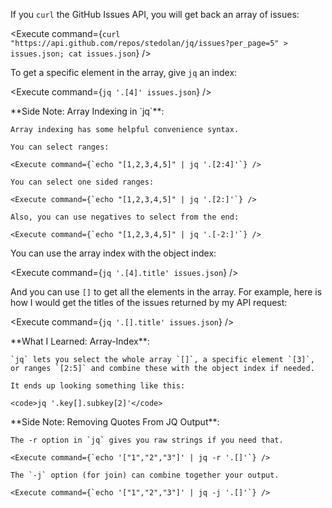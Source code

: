 <script>
import Alert from "$components/Alert.svelte";
import Execute from "$components/Execute.svelte";
</script>

If you `curl` the GitHub Issues API, you will get back an array of issues:

<Execute command={`curl "https://api.github.com/repos/stedolan/jq/issues?per_page=5" > issues.json; cat issues.json`} />

To get a specific element in the array, give `jq` an index:

<Execute command={`jq '.[4]' issues.json`} />

<Alert>
	**Side Note: Array Indexing in `jq`**:

    Array indexing has some helpful convenience syntax.

    You can select ranges:

    <Execute command={`echo "[1,2,3,4,5]" | jq '.[2:4]'`} />

    You can select one sided ranges:

    <Execute command={`echo "[1,2,3,4,5]" | jq '.[2:]'`} />

    Also, you can use negatives to select from the end:

    <Execute command={`echo "[1,2,3,4,5]" | jq '.[-2:]'`} />

</Alert>

You can use the array index with the object index:

<Execute command={`jq '.[4].title' issues.json`} />

And you can use `[]` to get all the elements in the array. For example, here is how I would get the titles of the issues returned by my API request:

<Execute command={`jq '.[].title' issues.json`} />

<Alert>
	**What I Learned: Array-Index**:

    `jq` lets you select the whole array `[]`, a specific element `[3]`, or ranges `[2:5]` and combine these with the object index if needed.

    It ends up looking something like this:

    <code>jq '.key[].subkey[2]'</code>

</Alert>

<Alert>
	**Side Note: Removing Quotes From JQ Output**:

    The -r option in `jq` gives you raw strings if you need that.

    <Execute command={`echo '["1","2","3"]' | jq -r '.[]'`} />

    The `-j` option (for join) can combine together your output.

    <Execute command={`echo '["1","2","3"]' | jq -j '.[]'`} />

</Alert>
